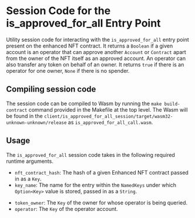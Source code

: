# Session Code for the is_approved_for_all Entry Point

Utility session code for interacting with the `is_approved_for_all` entry point present on the enhanced NFT contract. It returns
a `Boolean` if a given account is an operator that can approve another `Account` or `Contract` apart from the owner of the
NFT itself as an approved account. An operator can also transfer any token on behalf of an owner. It returns `true` if there is an operator for one owner, `None` if there is no spender.

## Compiling session code

The session code can be compiled to Wasm by running the `make build-contract` command provided in the Makefile at the top level.
The Wasm will be found in the `client/is_approved_for_all_session/target/wasm32-unknown-unknown/release` as `is_approved_for_all_call.wasm`.

## Usage

The `is_approved_for_all` session code takes in the following required runtime arguments.

- `nft_contract_hash`: The hash of a given Enhanced NFT contract passed in as a `Key`.
- `key_name`: The name for the entry within the `NamedKeys` under which `Option<Key>` value is stored, passed in as a `String`.

* `token_owner`: The `Key` of the owner for whose operator is being queried.
* `operator`: The `Key` of the operator account.
